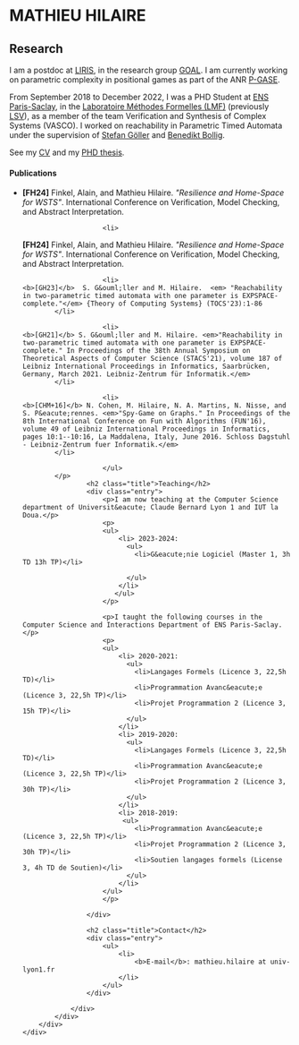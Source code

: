 <!DOCTYPE html>
<html lang="en-US">

<head>
    <meta http-equiv="content-type" content="text/html; charset=utf-8" />
    <title>Mathieu Hilaire</title>
    <link href="style.css" rel="stylesheet" type="text/css" media="screen" />
    <link href='https://fonts.googleapis.com/css?family=Quicksand:700' rel='stylesheet' type='text/css'>
    <link href='https://fonts.googleapis.com/css?family=Open+Sans:400italic,700italic,400,700' rel='stylesheet' type='text/css'>
</head>
    <div id="wrapper">
        <div id="header-wrapper">
            <div id="header">
                        <div id="logo">
                    <h1>MATHIEU HILAIRE</h1> </div>
            </div>
        </div> 
        <div id="page">
            <div id="content">
                <div class="post" style="float:right; padding-left:1em; padding-bottom:1em" align="right">
                </div>
                <div class="post">
                    <h2 class="title">Research</h2>
                    <div class="entry">
                        <p>I am a postdoc at <a href="https://liris.cnrs.fr/" >LIRIS</a>, in the research group <a href="https://liris.cnrs.fr/equipe/goal">GOAL</a>. I am currently working on parametric complexity in positional games as part of the ANR <a href="https://projet.liris.cnrs.fr/p-gase/index.html"/>P-GASE</a>.
                        </p>
                        <p> From September 2018 to December 2022, I was a PHD Student at <a href="https://ens-paris-saclay.fr/">ENS Paris-Saclay</a>, in the <a href="https://lmf.cnrs.fr/">Laboratoire M&eacute;thodes Formelles (LMF)</a> (previously <a href="http://www.lsv.fr/"/>LSV</a>), as a member of the team Verification and Synthesis of Complex Systems (VASCO). I worked on reachability in Parametric Timed Automata under the supervision of <a href="https://www.uni-kassel.de/eecs/en/tiks/team/detailansicht?tx_ukpersons_personfunctiondetail%5BpersonFunction%5D=118&cHash=c59531be23b79bac603f6f96eda29c74">Stefan G&ouml;ller</a> and <a href="https://www.benedikt-bollig.org/">Benedikt Bollig</a>.
                        </p>
                        <p>
                        See my <a href="download/cv_fr.pdf">CV</a> and my <a href="https://theses.hal.science/tel-03964912v1/file/101620_HILAIRE_2022_archivage.pdf">PHD thesis</a>.
                        </p>
                        <h4>Publications</h4>
			<p>
                        <ul>
                        <li>
   <b>[FH24]</b>  Finkel, Alain, and Mathieu Hilaire. <em>"Resilience and Home-Space for WSTS"</em>. International Conference on Verification, Model Checking, and Abstract Interpretation.
			</li>

                        <li>
   <b>[FH24]</b>  Finkel, Alain, and Mathieu Hilaire. <em>"Resilience and Home-Space for WSTS"</em>. International Conference on Verification, Model Checking, and Abstract Interpretation.
			</li>

                        <li>
    <b>[GH23]</b>  S. G&ouml;ller and M. Hilaire.  <em> "Reachability in two-parametric timed automata with one parameter is EXPSPACE-complete."</em> {Theory of Computing Systems} (TOCS'23):1-86
			</li>

                        <li>
    <b>[GH21]</b> S. G&ouml;ller and M. Hilaire. <em>"Reachability in two-parametric timed automata with one parameter is EXPSPACE-complete." In Proceedings of the 38th Annual Symposium on Theoretical Aspects of Computer Science (STACS'21), volume 187 of Leibniz International Proceedings in Informatics, Saarbrücken, Germany, March 2021. Leibniz-Zentrum für Informatik.</em>
			</li>

                        <li>    
    <b>[CHM+16]</b> N. Cohen, M. Hilaire, N. A. Martins, N. Nisse, and S. P&eacute;rennes. <em>"Spy-Game on Graphs." In Proceedings of the 8th International Conference on Fun with Algorithms (FUN'16), volume 49 of Leibniz International Proceedings in Informatics, pages 10:1--10:16, La Maddalena, Italy, June 2016. Schloss Dagstuhl - Leibniz-Zentrum fuer Informatik.</em>
			</li>

                        </ul>
			</p>
                    <h2 class="title">Teaching</h2>
                    <div class="entry">
                        <p>I am now teaching at the Computer Science department of Universit&eacute; Claude Bernard Lyon 1 and IUT la Doua.</p>
                        <p>
                        <ul>
                            <li> 2023-2024:
                              <ul>
                                <li>G&eacute;nie Logiciel (Master 1, 3h TD 13h TP)</li>
                                
                              </ul>
                            </li>
                           </ul>
                        </p>

                        <p>I taught the following courses in the Computer Science and Interactions Department of ENS Paris-Saclay.</p>
                        <p>
                        <ul>
                            <li> 2020-2021:
                              <ul>
                                <li>Langages Formels (Licence 3, 22,5h TD)</li>
                                <li>Programmation Avanc&eacute;e (Licence 3, 22,5h TP)</li>
                                <li>Projet Programmation 2 (Licence 3, 15h TP)</li>
                              </ul>
                            </li>
                            <li> 2019-2020:
                              <ul>
                                <li>Langages Formels (Licence 3, 22,5h TD)</li>
                                <li>Programmation Avanc&eacute;e (Licence 3, 22,5h TP)</li>
                                <li>Projet Programmation 2 (Licence 3, 30h TP)</li> 
                              </ul>
                            </li>
                            <li> 2018-2019:
                             <ul>                            
                                <li>Programmation Avanc&eacute;e (Licence 3, 22,5h TP)</li>
                                <li>Projet Programmation 2 (Licence 3, 30h TP)</li> 
                                <li>Soutien langages formels (License 3, 4h TD de Soutien)</li>
                              </ul>
                            </li>
                        </ul>
                        </p>
                                  
                    </div>

                    <h2 class="title">Contact</h2>
                    <div class="entry">
                        <ul>
                            <li>
                                <b>E-mail</b>: mathieu.hilaire at univ-lyon1.fr
                            </li>
                        </ul>
                    </div>

                </div>
            </div>
        </div>
	</div>



